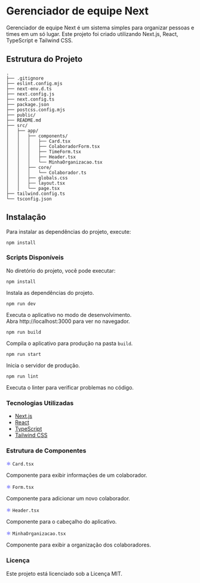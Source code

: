 # Gerenciador de equipe Next

Gerenciador de equipe Next é um sistema simples para organizar pessoas e times em um só lugar. Este projeto foi criado utilizando Next.js, React, TypeScript e Tailwind CSS.

## Estrutura do Projeto

```plaintext
.
├── .gitignore
├── eslint.config.mjs
├── next-env.d.ts
├── next.config.js
├── next.config.ts
├── package.json
├── postcss.config.mjs
├── public/
├── README.md
├── src/
│   ├── app/
│   │   ├── components/
│   │   │   ├── Card.tsx
│   │   │   ├── ColaboradorForm.tsx
│   │   │   ├── TimeForm.tsx
│   │   │   ├── Header.tsx
│   │   │   └── MinhaOrganizacao.tsx
│   │   ├── core/
│   │   │   └── Colaborador.ts
│   │   ├── globals.css
│   │   ├── layout.tsx
│   │   └── page.tsx
├── tailwind.config.ts
└── tsconfig.json
```

## Instalação

Para instalar as dependências do projeto, execute:

```
npm install
```

### Scripts Disponíveis

No diretório do projeto, você pode executar:

`npm install`

Instala as dependências do projeto.

`npm run dev`

Executa o aplicativo no modo de desenvolvimento.\
Abra http://localhost:3000 para ver no navegador.

`npm run build`

Compila o aplicativo para produção na pasta `build`.

`npm run start`

Inicia o servidor de produção.

`npm run lint`

Executa o linter para verificar problemas no código.

### Tecnologias Utilizadas

- [Next.js](https://nextjs.org/)
- [React](https://react.dev/)
- [TypeScript](https://www.typescriptlang.org/)
- [Tailwind CSS](https://tailwindcss.com/)

### Estrutura de Componentes

<span style="color: blue;">⚛</span> `Card.tsx`

Componente para exibir informações de um colaborador.

<span style="color: blue;">⚛</span> `Form.tsx`

Componente para adicionar um novo colaborador.

<span style="color: blue;">⚛</span> `Header.tsx`

Componente para o cabeçalho do aplicativo.

<span style="color: blue;">⚛</span> `MinhaOrganizacao.tsx`

Componente para exibir a organização dos colaboradores.

### Licença

Este projeto está licenciado sob a Licença MIT.
